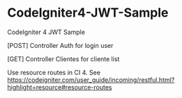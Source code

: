 # CodeIgniter4-JWT-Sample

CodeIgniter 4 JWT Sample

[POST] Controller Auth  for login user

[GET] Controller Clientes for cliente list

Use resource routes in CI 4. See https://codeigniter.com/user_guide/incoming/restful.html?highlight=resource#resource-routes
